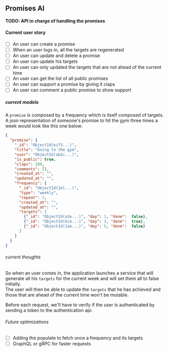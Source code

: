 ## Promises AI

**TODO: API in charge of handling the promises**

#### Current user story
- [ ] An user can create a promise
- [ ] When an user logs in, all the targets are regenerated
- [ ] An user can update and delete a promise
- [ ] An user can update his targets
- [ ] An user can only updated the targets that are not ahead of the current time
- [ ] An user can get the list of all public promises
- [ ] An user can support a promise by giving it claps
- [ ] An user can comment a public promise to show support

##### current models
A `promise` is composed by a frequency which is itself composed of targets. A json representation of  someone's promise
to hit the gym three times a week would look like this one below:

```json
{
  "promise": {
    "_id": "ObjectId(eif3...)",
    "title": "Going to the gym",
    "user": "ObjectId(ab2c...)",
    "is_public": true,
    "claps": 200,
    "comments": [],
    "created_at": "",
    "updated_at": "",
    "frequency": {
      "_id": "ObjectId(2el...)",
      "type": "weekly",
      "repeat": 3,
      "created_at": "",
      "updated_at": "",
      "targets": [
        {"_id": "ObjectId(a3e...)", "day": 1, "done":  false},
        {"_id": "ObjectId(bce...)", "day": 3, "done":  true},
        {"_id": "ObjectId(1ae...)", "day": 5, "done":  false}
      ]
    }
  }
}
```
###### current thoughts
So when an user comes in, the application launches a service that will generate all his `targets` for
the current week and will set them all to false initially. <br />
The user will then be able to update the `targets` that he has achieved and those that are ahead of the current
time won't be mutable. <br/>

Before each request, we'll have to verify if the user is authenticated by sending a token to the authentication api.

###### Future optimizations
- [ ] Adding the populate to fetch once a frequency and its targets
- [ ] GraphQL or gRPC for faster requests